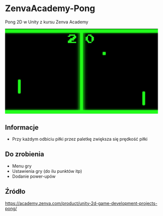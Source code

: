 # ZenvaAcademy-Pong
Pong 2D w Unity z kursu Zenva Academy

![Gra](/Screenshots/game.png?raw=true)

## Informacje
- Przy każdym odbiciu piłki przez paletkę zwiększa się prędkość piłki

## Do zrobienia
- Menu gry
- Ustawienia gry (do ilu punktów itp)
- Dodanie power-upów

## Źródło
https://academy.zenva.com/product/unity-2d-game-development-projects-pong/
